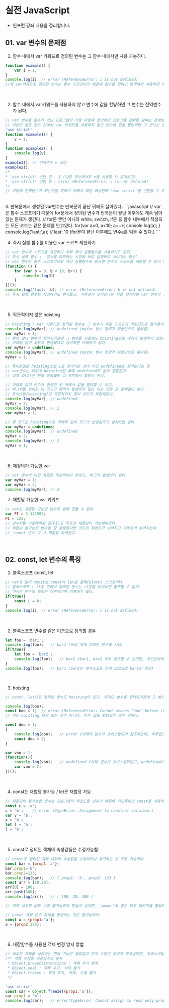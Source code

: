 # 실전 JavaScript
* 인프런 강좌 내용을 정리합니다.

## 01. var 변수의 문제점
1. 함수 내에서 var 키워드로 정의된 변수는 그 함수 내에서만 사용 가능하다.
```javascript
function example() {
    var i = 1;
}
console.log(i); // error (ReferenceError: i is not defined)
//위 var키워드로 정의된 변수는 함수 스코프이기 때문에 함수를 벗어난 영역에서 사용하면 에러가 발생된다.
```
<br>

2. 함수 내에서 var키워드를 사용하지 않고 변수에 값을 할당하면 그 변수는 전역변수가 된다.
```javascript
// var 변수를 함수가 아닌 프로그램의 가장 바깥에 정의하면 프로그램 전체를 감싸는 전역변수가 된다. 
// 이상한 점은 함수 안에서 var 키워드를 사용하지 않고 변수에 값을 할당하면 그 변수는 전역변수가 된다.
'use strict'
function example1() {
    v = 1;
}
function example2() {
    console.log(v);
}
example1(); // 전역변수 v 생성
example2(); 
/* 
* 'use strict' 선언 전 : 1 (다른 변수에서도 v를 사용할 수 있게된다)
* 'use strict' 선언 후 : error (ReferenceError: v is not defined)
*/
// 이렇게 전역변수가 되는것을 피하기 위해서 파일 최상단에 'use strict'를 선언할 수 있다.
```
<br>
3. 반복문에서 생성된 var변수는 반복문이 끝난 뒤에도 살아있다.
```javascript
// var은 함수 스코프이기 때문에 for문에서 정의된 변수가 반복문이 끝난 이후에도 계속 남아있는 문제가 생긴다.
// for문 뿐만 아니라 while, switch, if문 등 함수 내부에서 작성되는 모든 코드는 같은 문제를 안고있다.
for(var a=0; a<10; a++){
    console.log(a);
}
console.log('last:',a); // last: 10 (for문이 끝난 이후에도 변수a를 읽을 수 있다.)
```
<br>

4. 즉시 실행 함수를 이용한 var 스코프 제한하기
```javascript
// var 변수의 스코프를 제한하기 위해 즉시 실행함수를 사용하기도 한다.
// 즉시 실행 함수 : '함수를 정의하는 시점에 바로 실행하고 사라지는 함수'
// var 변수는 함수 스코프이므로 즉시 실행함수로 묶으면 변수의 스코프를 제한할 수 있기 때문
(function () {
    for (var b = 0; b < 10; b++) {
        console.log(b)      
    }
})();
console.log('last:',b); // error (ReferenceError: b is not defined)
// 즉시 실행 함수는 작성하기도 번거롭고, 가독성이 낮아진다는 점을 생각하면 var 변수의 스코프 문제를 해결하려고 애를 많이 쓰게된다.
```
<br>

5. 직관적이지 않은 hoisting
```javascript
// hoisting : var 키워드로 정의된 변수는 그 변수가 속한 스코프의 최상단으로 끌어올려진다.
console.log(myVar); // undefined (myVar 변수 정의가 최상단으로 올라옴)
var myVar = 1;
// 위와 같이 변수가 정의되기전에 그 변수를 사용해도 hoisting으로 에러가 발생하지 않는다.
// 아래와 같이 코드가 변경됐다고 생각하면 이해하기 쉽다.
var myVar = undefined; 
console.log(myVar); // undefined (myVar 변수 정의가 최상단으로 올라옴)
myVar = 1;

// 특이한점은 hoisting으로 1로 정의되는 것이 아닌 undefined로 정의된다는 점
// var변수는 이렇게 hoisting된 후에 undefined로 값이 할당된다.
// 실제 값(1)은 원래 정의했던 그 위치에서 할당이 된다.

// 아래와 같이 변수가 정의된 곳 위에서 값을 할당할 수 있다. 
// 버그처럼 보이는 이 코드가 에러가 발생하지 않는 다는 것은 큰 문제점이 된다.
// 호이스팅(hoisting)은 직관적이지 않아 코드가 복잡해진다.
console.log(myVar); // undefined
myVar = 2;
console.log(myVar); // 2
var myVar = 1;

// 위 코드는 hoisting으로 아래와 같이 코드가 변경된다고 생각하면 쉽다.
var myVar = undefined;
console.log(myVar); // undefined
myVar = 2;
console.log(myVar); // 2
myVar = 1;
```
<br>

6. 재정의가 가능한 var
```javascript
// var 변수의 이런 특징은 직관적이지 못하고, 버그가 발생하기 쉽다.
var myVar = 1;
var myVar = 2;
console.log(myVar); // 2
```
7. 재할당 가능한 var 키워드
```javascript
// var는 재할당 가능한 변수로 밖에 만들 수 없다.
var PI = 3.141592;
PI = 123;
// 상수처럼 사용해야할 값(PI)도 무조건 재할당이 가능해버린다.
// 재할당 불가능한 변수를 잘 활용한다면 코드의 복잡도가 낮아지고 가독성이 높아지는데 
// 'const 변수'가 그 역할을 하게된다.
```
<br>

## 02. const, let 변수의 특징
1. 블록스코프 const, let
```javascript
// var와 달리 const는 const와 let은 블록(block) 스코프이다.
// 블록스코프 : if문 안에서 정의된 변수는 if문을 벗어나면 참조할 수 없다.
// 이러한 변수의 특징은 직관적이며 이해하기 쉽다.
if(true){
    const i = 0;
}
console.log(i); // error (ReferenceError: i is not defined)
```
<br>

2. 블록스코프 변수를 같은 이름으로 정의할 경우
```javascript
let foo = 'bar1';
console.log(foo);   // bar1 (바로 위에 정의한 변수를 사용)
if(true){
    let foo = 'bar2';
    console.log(foo);   // bar2 (bar1, bar2 모두 참조할 수 있지만, 우선순위에 따라 가장 가까운 bar2를 사용)
}
console.log(foo);   // bar1 (bar2는 함수스코프 안에 있으므로 bar1만 참조)


```
<br>

3. hoisting
```javascript
// const, let으로 정의된 변수도 hoisting이 된다. 하지만 변수를 정의하기전에 그 변수를 사용하려고 하면, 참조에러(referenceError)가 발생한다.

console.log(boo);
const boo = 1;  // error (ReferenceError: Cannot access 'boo' before initialization)
// 이는 hoisting 되지 않는 것이 아니라, 아무 값도 할당되지 않은 것이다.

const doo = 1;
{
    console.log(doo);   // error (아래의 변수가 호이스팅되어 참조하는데, 아무값도 할당하지 않아 에러가 발생(아래변수를 주석하면 전역변수를 참조))
    const doo = 2;
}

var voo = 1;
(function(){
    console.log(voo);   // undefined (아래 변수가 호이스팅되었고, undefined가 할당)
    var voo = 2;
})();
```
<br>

4. const는 재할당 불가능 / let은 재할당 가능
```javascript
// 재할당이 불가능한 변수는 프로그램의 복잡도를 낮추기 때문에 되도록이면 const를 사용하는게 좋다.
const c = 'a';
c = 'b';    // error (TypeError: Assignment to constant variable.)
var v = 'a';
v = 'b';
let l = 'a';
l = 'b';
```
<br>

5. const로 정의된 객체의 속성값들은 수정가능함.
```javascript
// const로 정의된 객체 내부의 속성값을 수정하거나 추가하는 것 모두 가능하다. 
const bar = {prop1:'a'};
bar.prop1='b';
bar.prop2=123;
console.log(bar);   // { prop1: 'b', prop2: 123 }
const arr = [10,20];
arr[0] = 100;
arr.push(300);
console.log(arr);   // [ 100, 20, 300 ]

// 객체 내무의 값도 수정 불가능하게 만들고 싶다면, 'immer'와 같은 외부 패키지를 활용하는 것이 좋다.

// const 객체 변수 자체를 변경하는 것은 불가능하다.
const a = {prop1:'a'};
a = {prop2:123};  
```
<br>

6. 내장함수를 사용한 객체 변경 방지 방법
```javascript
// 새로운 객체를 생성하는 편의 기능은 필요없고 단지 수정만 못하게 막고싶다면, 자바스크립트 내장함수를 사용하면 된다.
/** 객체 수정을 내장함수의 종류
 * Object.preventExtensions : 객체 추가 방지
 * Object.seal : 객체 추가, 삭제 불가
 * Object.freeze : 객체 추가, 삭제, 수정 불가
 */

'use strict'
const car = Object.freeze({prop1:'a'});
car.prop1 = 'b';
console.log(car);   // error(TypeError: Cannot assign to read only property 'prop1' of object '#<Object>')
```
<br>
